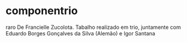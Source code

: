 # componentrio
raro
De Francielle Zucolota.
Tabalho realizado em trio, juntamente com Eduardo Borges Gonçalves da Silva (Alemão) e Igor Santana
